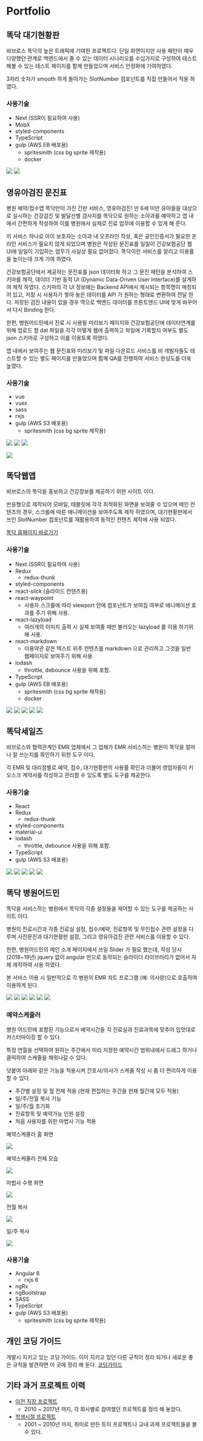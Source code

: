 # Portfolio

## 똑닥 대기현황판
비브로스 똑닥의 높은 트래픽에 기여한 프로젝트다.
단일 화면이지만 사용 패턴이 매우 다양했던 관계로 백엔드에서 줄 수 있는 데이터 시나리오를 수십가지로 구성하여 테스트 해볼 수 있는 테스트 페이지를 함께 만들었으며
서비스 안정화에 기여하였다.

3자리 숫자가 smooth 하게 돌아가는 SlotNumber 컴포넌트를 직접 만들어서 적용 하였다.

### 사용기술
- Next (SSR이 필요하여 사용)
- MobX
- styled-components
- TypeScript
- gulp (AWS EB 배포용)
  - spritesmith (css bg sprite 제작용)
  - docker

![](images/waitings-001.png)
![](images/waitings-002.png)


## 영유아검진 문진표
병원 예약/접수앱 똑닥만이 가진 간판 서비스, 영유아검진!
만 6세 미만 유아들을 대상으로 실시하는 건강검진 및 발달선별 검사지를
똑닥으로 원하는 소아과를 예약하고 앱 내에서 간편하게 작성하여 이를 병원에서 실제로 진료 업무에 이용할 수 있게 해 준다.

이 서비스 하나로 아이 보호자는 소아과 내 오프라인 작성, 혹은 공인인증서가 필요한 온라인 서비스가 필요치 않게 되었으며
병원은 작성된 문진표를 일일이 건강보험공단 웹UI에 일일이 기입하는 업무가 사실상 필요 없어졌다.
똑닥이란 서비스를 알리고 이용률을 높이는데 크게 기여 하였다.

건강보험공단에서 제공하는 문진표를 json 데이터화 하고 그 문진 패턴을 분석하여 스키마를 제작, 데이터 기반 동적 UI (Dynamic Data-Driven User Interface)를 설계하여 제작 하였다.
스키마의 각 UI 정보에는 Backend API에서 제시되는 항목명이 매칭되어 있고, 저장 시 사용자가 쌓아 놓은 데이터를 API 가 원하는 형태로 변환하여 전달 한다.
저장된 검진 내용이 있을 경우 역으로 백엔드 데이터를 프론트엔드 UI에 맞게 바꾸어서 다시 Binding 한다.

한편, 병원어드민에서 진료 시 사용될 미리보기 페이지와 건강보험공단에 데이터연계를 위해 업로드 할 dat 파일을 각각 어떻게 웹에 출력하고 파일에 기록할지 여부도
별도 json 스키마로 구성하고 이를 이용토록 하였다.

앱 내에서 보여주는 웹 문진표와 미리보기 및 파일 다운로드 서비스를 비 개발자들도 테스트할 수 있는 별도 페이지를 만들었으며
함께 QA를 진행하여 서비스 완성도를 더욱 높였다.

### 사용기술
- vue
- vuex
- sass
- rxjs
- gulp (AWS S3 배포용)
  - spritesmith (css bg sprite 제작용)

![](images/infant-001.png)
![](images/infant-002.png)
![](images/infant-003.png)

![](images/infant-preview.png)


## 똑닥웹앱
비브로스의 똑닥을 홍보하고 건강정보를 제공하기 위한 사이트 이다.

반응형으로 제작되어 모바일, 태블릿에 각각 최적화된 화면을 보여줄 수 있으며
메인 컨텐츠의 경우, 스크롤에 따른 애니메이션을 보여주도록 제작 하였으며,
대기현황판에서 쓰인 SlotNumber 컴포넌트를 재활용하여 동적인 컨텐츠 제작에 사용 되었다.

[똑닥 홈페이지 바로가기](https://www.ddocdoc.com)

### 사용기술
- Next (SSR이 필요하여 사용)
- Redux
  - redux-thunk
- styled-components
- react-slick (슬라이드 컨텐츠용)
- react-waypoint
  - 사용자 스크롤에 따라 viewport 안에 컴포넌트가 보여짐 여부로 애니메이션 효과를 주기 위해 사용.
- react-lazyload
  - 여러개의 이미지 출력 시 실제 보여줄 때만 불러오는 lazyload 를 이용 하기위해 사용.
- react-markdown
  - 이용약관 같은 텍스트 위주 컨텐츠를 markdown 으로 관리하고 그것을 일반 웹페이지로 보여주기 위해 사용.
- lodash
  - throttle, debounce 사용을 위해 포함.
- TypeScript
- gulp (AWS EB 배포용)
  - spritesmith (css bg sprite 제작용)
  - docker

![](images/webapp-001.png)
![](images/webapp-002.jpg)
![](images/webapp-003.png)
![](images/webapp-004.jpg)
![](images/webapp-005.png)


## 똑닥세일즈
비브로스와 협력관계인 EMR 업체에서 그 업체가 EMR 서비스하는 병원이 똑닥을 얼마나 잘 쓰는지를 확인하기 위한 도구 이다.

각 EMR 및 대리점별로 예약, 접수, 대기현황판의 사용률 확인과 더불어
영업자들이 키오스크 계약서를 작성하고 관리할 수 있도록 별도 도구를 제공한다.

### 사용기술
- React
- Redux
  - redux-thunk
- styled-components
- material-ui
- lodash
  - throttle, debounce 사용을 위해 포함.
- TypeScript
- gulp (AWS S3 배포용)

![](images/sales-001.png)
![](images/sales-003.png)
![](images/sales-004.png)
![](images/sales-005.png)
![](images/sales-login.png)


## 똑닥 병원어드민
똑닥을 서비스하는 병원에서 똑닥의 각종 설정들을 제어할 수 있는 도구를 제공하는 사이트 이다.

병원의 진료시간과 각종 진료실 설정, 접수/예약, 진료항목 및 무인접수 관련 설정을 다루며
사전문진과 대기현황판 설정, 그리고 영유아검진 관련 서비스를 이용할 수 있다.

한편, 병원어드민의 메인 소개 페이지에서 쓰일 Slider 가 필요 했는데,
작성 당시(2018~19년) jquery 없이 angular 만으로 동작되는 슬라이더 라이브러리가 없어서 자체 제작하여 사용 하였다.

본 서비스 이용 시 일반적으로 각 병원의 EMR 차트 프로그램 (예: 의사랑)으로 호출하여 이용하게 된다.

![](images/ha-001.png)
![](images/ha-002.png)
![](images/ha-003.png)
![](images/ha-004.png)
![](images/ha-005.png)
![](images/ha-login.png)

### 예약스케줄러
병원 어드민에 포함된 기능으로서 예약시간을 각 진료실과 진료과목에 맞추어 입맛대로 커스터마이징 할 수 있다.

특정 연월을 선택하여 원하는 주간에서 미리 지정한 예약시간 범위내에서 드래그 하거나 클릭하여 스케줄을 채워나갈 수 있다.

덧붙여 아래와 같은 기능을 적용시켜 간호사/의사가 스케줄 작성 시 좀 더 편리하게 이용할 수 있다.

* 주간별 설정 및 월 전체 적용 (현재 편집하는 주간을 현재 월간에 모두 적용)
* 일/주/전월 복사 기능
* 일/주/월 초기화
* 진료항목 및 예약가능 인원 설정
* 처음 사용자를 위한 마법사 기능 적용

예약스케줄러 홈 화면

![](images/ha-rt-001.png)

예약스케줄러 전체 모습

![](images/ha-rt-002.png)

마법사 수행 화면

![](images/ha-rt-003.png)

전월 복사

![](images/ha-rt-004.png)

일/주 복사

![](images/ha-rt-005.png)

### 사용기술
- Angular 8
  - rxjs 6
- ngRx
- ngBootstrap
- SASS
- TypeScript
- gulp (AWS S3 배포용)
  - spritesmith (css bg sprite 제작용)


## 개인 코딩 가이드
개발시 지키고 있는 코딩 가이드.
이미 지키고 있던 다른 규칙이 정리 되거나 새로운 좋은 규칙을 발견하면 이 곳에 정리 해 둔다.
[코딩가이드](https://github.com/thesoncriel/coding-guide)

## 기타 과거 프로젝트 이력
* [이전 직장 프로젝트](legacy.md)
  - 2010 ~ 2017년 까지, 각 회사별로 참여했던 프로젝트를 정리 해 놓았다.
* [학생시절 프로젝트](student.md)
  - 2001 ~ 2010년 까지, 취미로 만든 토이 프로젝트나 교내 과제 프로젝트들을 볼 수 있다.
